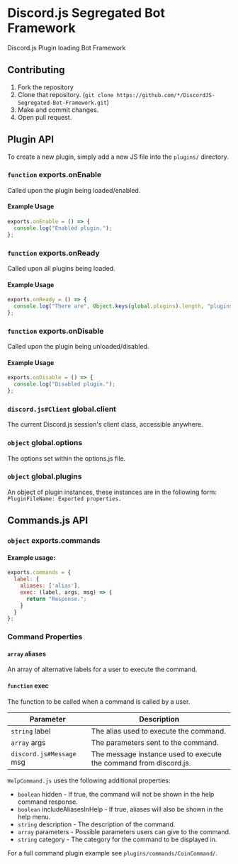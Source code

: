 # Discord.js Segregated Bot Framework
Discord.js Plugin loading Bot Framework

## Contributing
1. Fork the repository
2. Clone that repository. (`git clone https://github.com/*/DiscordJS-Segregated-Bot-Framework.git`)
3. Make and commit changes.
4. Open pull request.

## Plugin API
To create a new plugin, simply add a new JS file into the `plugins/` directory.

### `function` exports.onEnable
Called upon the plugin being loaded/enabled.

#### Example Usage
```js
exports.onEnable = () => {
  console.log("Enabled plugin.");
};
```

### `function` exports.onReady
Called upon all plugins being loaded.

#### Example Usage
```js
exports.onReady = () => {
  console.log("There are", Object.keys(global.plugins).length, "plugins ready.");
};
```

### `function` exports.onDisable
Called upon the plugin being unloaded/disabled.

#### Example Usage
```js
exports.onDisable = () => {
  console.log("Disabled plugin.");
};
```

### `discord.js#Client` global.client
The current Discord.js session's client class, accessible anywhere.

### `object` global.options
The options set within the options.js file. 

### `object` global.plugins

An object of plugin instances, these instances are in the following form:
`PluginFileName: Exported properties.`

## Commands.js API
### `object` exports.commands
#### Example usage:
```js
exports.commands = {
  label: {
    aliases: ['alias'],
    exec: (label, args, msg) => {
      return "Response.";
    }
  }
};
```

### Command Properties
#### `array` aliases
An array of alternative labels for a user to execute the command.

#### `function` exec
The function to be called when a command is called by a user.

| Parameter                | Description                                                       |
|--------------------------|-------------------------------------------------------------------|
| `string` label           | The alias used to execute the command.                            |
| `array` args             | The parameters sent to the command.                               |
| `discord.js#Message` msg | The message instance used to execute the command from discord.js. |

`HelpCommand.js` uses the following additional properties:
  - `boolean` hidden - If true, the command will not be shown in the help command response.
  - `boolean` includeAliasesInHelp - If true, aliases will also be shown in the help menu.
  - `string` description - The description of the command.
  - `array` parameters - Possible parameters users can give to the command.
  - `string` category - The category for the command to be displayed in.

For a full command plugin example see `plugins/commands/CoinCommand/`.